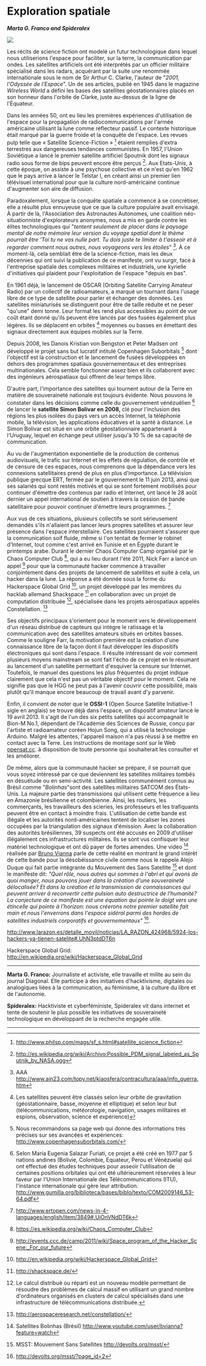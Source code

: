 # Exploration spatiale

***Marta G. Franco and Spideralex***

![](media/satellites.png)

Les récits de science fiction ont modelé un futur technologique dans lequel
nous utiliserions l'espace pour faciliter, sur la terre, la communication par
ondes. Les satellites artificiels ont été interprétés par un officier
militaire spécialisé dans les radars, acquérant par la suite une renommée
internationale sous le nom de Sir Arthur C. Clarke, l'auteur de "*2001,
l'Odyssée de l'Espace*". Un de ses articles, publié en 1945 dans le magazine
*Wireless World* a défini les bases des satellites géostationnaires placés en
son honneur dans l'orbite de Clarke, juste au-dessus de la ligne de
l'Équateur.

Dans les années 50, ont eu lieu les premières expériences d'utilisation de
l'espace pour la propagation de radiocommunications par l'armée américaine
utilisant la lune comme réflecteur passif. Le contexte historique était marqué
par la guerre froide et la conquête de l'espace.  Les revues pulp telle que «
Satellite Science-Fiction » [^1] étaient remplies d'extra terrestres aux
dangereuses tendances communistes. En 1957, l'Union Soviétique a lancé le
premier satellite artificiel Spoutnik dont les signaux radio sous forme de
bips peuvent encore être perçus [^2]. Aux Etats-Unis, à cette époque, on
assiste à une psychose collective et ce n'est qu'en 1962 que le pays arrive à
lancer le Telstar I, en créant ainsi un premier lien télévisuel international
pour que la culture nord-américaine continue d'augmenter son aire de
diffusion.

Paradoxalement, lorsque la conquête spatiale a commencé à se concrétiser, elle
a résulté plus ennuyeuse que ce que la culture populaire avait envisagé. À
partir de là, l'Association des Astronautes Autonomes, une coalition
néo-situationniste d'explorateurs anonymes, nous a mis en garde contre les
élites technologiques qui "*tentent seulement de placer dans le paysage mental
de notre mémoire leur version du voyage spatial dont le thème pourrait être
'Toi tu ne vas nulle part.  Tu dois juste te limiter à t'asseoir et à regarder
comment nous autres, nous voyageons vers les étoiles*" [^3]. À ce moment-là,
cela semblait être de la science-fiction, mais les deux décennies qui ont
suivi la publication de ce manifeste, ont vu surgir, face à l'entreprise
spatiale des complexes militaires et industriels, une kyrielle d'initiatives
qui plaident pour l'exploitation de l'espace "depuis en bas".

En 1961 déjà, le lancement de OSCAR (Orbiting Satellite Carrying Amateur
Radio) par un collectif de radioamateurs, a marqué un tournant dans l'usage
libre de ce type de satellite pour parler et échanger des données. Les
satellites miniaturisés se distinguent pour être de taille réduite et ne peser
"qu'une" demi tonne. Leur format les rend plus accessibles au point de vue
coût étant donné qu'ils peuvent être lancés par des fusées également plus
légères. Ils se déplacent en orbites [^4] moyennes ou basses en émettant des
signaux directement aux équipes mobiles sur la Terre.

Depuis 2008, les Danois Kristian von Bengston et Peter Madsen ont développé le
projet sans but lucratif intitulé Copenhagen Suborbitals [^5] dont l'objectif
est la construction et le lancement de fusées développées en dehors des
programmes spatiaux gouvernementaux et des entreprises multinationales.  Cela
semble fonctionner assez bien et ils collaborent avec des ingénieurs
aérospatiaux qui offrent de leur temps libre.

D'autre part, l'importance des satellites qui tournent autour de la Terre en
matière de souveraineté nationale est toujours évidente. Nous pouvons le
constater dans les décisions comme celle du gouvernement vénézuélien [^6] de
lancer le **satellite Simon Bolivar en 2008,** clé pour l'inclusion des
régions les plus isolées du pays vers un accès Internet, la téléphonie mobile,
la télévision, les applications éducatives et la santé à distance. Le Simon
Bolivar est situé en une orbite géostationnaire appartenant à l'Uruguay,
lequel en échange peut utiliser jusqu'à 10 % de sa capacité de communication.

Au vu de l'augmentation exponentielle de la production de contenus
audiovisuels, le trafic sur Internet et les effets de régulation, de contrôle
et de censure de ces espaces, nous comprenons que la dépendance vers les
connexions satellitaires prend de plus en plus d'importance. La télévision
publique grecque ERT, fermée par le gouvernement le 11 juin 2013, ainsi que
ses salariés qui sont restés motivés et qui se sont fortement mobilisés pour
continuer d'émettre des contenus par radio et Internet, ont lancé le 28 août
dernier un appel international de soutien à travers la cession de bande
satellitaire pour pouvoir continuer d'émettre leurs programmes. [^7]

Aux vus de ces situations, plusieurs collectifs se sont sérieusement demandés
s'ils n'allaient pas lancer leurs propres satellites et assurer leur présence
dans l'espace interstellaire. Ces satellites pourraient s'assurer que la
communication soif fluide, même si l'on tentait de fermer le robinet
d'Internet, tout comme c'est arrivé en Tunisie et en Égypte durant le
printemps arabe. Durant le dernier Chaos Computer Camp organisé par le Chaos
Computer Club [^8], qui a eu lieu durant l'été 2011, Nick Farr a lancé un
appel [^9] pour que la communauté hacker commence à travailler conjointement
dans des projets de lancement de satellites et suite à cela, un hacker dans la
lune. La réponse a été donnée sous la forme du Hackerspace Global Grid [^10],
un projet développé par les membres du hacklab allemand Shackspace [^11] en
collaboration avec un projet de computation distribuée [^12], spécialisée dans
les projets aérospatiaux appelés Constellation. [^13]

Ses objectifs principaux s'orientent pour le moment vers le développement d'un
réseau distribué de capteurs qui intègre le ratissage et la communication avec
des satellites amateurs situés en orbites basses. Comme le souligne Farr, la
motivation première est la création d'une connaissance libre de la façon dont
il faut développer les dispositifs électroniques qui sont dans l'espace. Il
résulte intéressant de voir comment plusieurs moyens mainstream se sont fait
l'écho de ce projet en le résumant au lancement d'un satellite permettant
d'esquiver la censure sur Internet. Toutefois, le manuel des questions les
plus fréquentes du projet indique clairement que cela n'est pas un véritable
objectif pour le moment. Cela ne signifie pas que le HGG ne peut pas à
l'avenir couvrir cette possibilité, mais plutôt qu'il manque encore beaucoup
de travail avant d'y parvenir.

Enfin, il convient de noter que le **OSSI-1** (Open Source Satellite
Initiative-1 sigle en anglais) se trouve déjà dans l'espace, un dispositif
amateur lancé le 19 avril 2013. Il s'agit de l'un des six petits satellites
qui accompagnait le Bion-M No.1, dépendant de l'Académie des Sciences de
Russie, conçu par l'artiste et radioamateur coréen Hojun Song, qui a utilisé
la technologie Arduino. Malgré les attentes, l'appareil maison n'a pas réussi
à se mettre en contact avec la Terre. Les instructions de montage sont sur le
Web [opensat.cc](http://opensat.cc/). à disposition de toute personne qui
souhaiterait les consulter et les améliorer.

De même, alors que la communauté hacker se prépare, il se pourrait que vous
soyez intéressé par ce que deviennent les satellites militaires tombés en
désuétude ou en semi-activité. Les satellites communément connus au Brésil
comme "*Bolinhas*"sont des satellites militaires SATCOM des États-Unis. La
majeure partie des transmissions qui utilisent cette fréquence a lieu en
Amazonie brésilienne et colombienne. Ainsi, les routiers, les commerçants, les
travailleurs des scieries, les professeurs et les trafiquants peuvent être en
contact à moindre frais.  L'utilisation de cette bande est illégale et les
autorités nord-américaines tentent de localiser les zones occupées par la
triangulation des signaux d'émission. Avec la collaboration des autorités
brésiliennes, 39 suspects ont été accusés en 2009 d'utiliser illégalement ces
infrastructures militaires. Ils se sont vus confisquer leur matériel
technologique et ont dû payer de fortes amendes. Une vidéo [^14] réalisée par
[Bruno
V](http://www.youtube.com/user/bvianna?feature=watch)[ianna](http://www.youtube.com/user/bvianna?feature=watch)
parle de cette réalité en montrant le grand intérêt de cette bande pour la
désobéissance civile comme nous le rappele Alejo Duque qui fait partie
intégrante du Mouvement des Sans Satellite [^15] et dont le manifeste dit:
*"Quel rôle, nous autres qui sommes à l'abri et qui avons de quoi manger, nous
pouvons jouer dans la création d'une souveraineté délocalisée? Et dans la
création et la transmission de connaissances qui peuvent arriver à reconvertir
cette pulsion auto destructrice de l'humanité? La conjecture de ce manifeste
est une équation qui pointe le doigt vers une étincelle qui pointe à
l'horizon: nous créerons notre premier satellite fait main et nous l'enverrons
dans l'espace sidéral parmi des hordes de satellites industriels corporatifs
et gouvernementaux"* [^16].

http://www.larazon.es/detalle_movil/noticias/LA_RAZON_424968/5924-los-hackers-ya-tienen-satelite#.UhN3ptdDT6n

Hackerspace Global Grid: http://en.wikipedia.org/wiki/Hackerspace_Global_Grid

------------------------------------------------------------------------

**Marta G. Franco:** Journaliste et activiste, elle travaille et milite au
sein du journal Diagonal. Elle participe à des initiatives d'hacktivisme,
digitales ou analogiques liées à la communication, au féminisme, à la culture
du libre et de l'autonomie.

**Spideralex:** Hacktiviste et cyberféministe, Spideralex vit dans internet et
tente de soutenir le plus possible les initiatives de souveraineté
technologique en développant de la recherche engagée utile.

------------------------------------------------------------------------

[^1]: http://www.philsp.com/mags/sf_s.html#satellite_science_fiction

[^2]: http://es.wikipedia.org/wiki/Archivo:Possible_PDM_signal_labeled_as_Sputnik_by_NASA.ogg

[^3]: AAA http://www.ain23.com/topy.net/kiaosfera/contracultura/aaa/info_guerra.htm

[^4]: Les satellites peuvent être classés selon leur orbite de gravitation (géostationnaire, basse, moyenne et elliptique) et selon leur but (télécommunications, météorologie, navigation, usages militaires et espions, observation, science et expérience)

[^5]: Nous recommandons sa page web qui donne des informations très précises sur ses avancées et expériences: http://www.copenhagensuborbitals.com/

[^6]: Selon María Eugenia Salazar Furiati, ce projet a été créé en 1977 par 5 nations andines (Bolivie, Colombie, Equateur, Perou et Vénézuela) qui ont effectué des études techniques pour asseoir l'utilisation de certaines positions orbitales qui ont été ultérieurement réservées à leur faveur par l'Union Internationale des Télécommunications (ITU), l'instance internationale qui gère leur attribution. http://www.gumilla.org/biblioteca/bases/biblo/texto/COM2009146_53-64.pdf

[^7]: http://www.ertopen.com/news-in-4-languages/english/item/3849#.UiOnVNdDT6k

[^8]: https://es.wikipedia.org/wiki/Chaos_Computer_Club

[^9]: http://events.ccc.de/camp/2011/wiki/Space_program_of_the_Hacker_Scene:_For_our_future

[^10]: http://en.wikipedia.org/wiki/Hackerspace_Global_Grid

[^11]: http://shackspace.de/

[^12]: Le calcul distribué ou réparti est un nouveau modèle permettant de résoudre des problèmes de calcul massif en utilisant un grand nombre d'ordinateurs organisés en clusters de calcul spécialisés dans une infrastructure de télécommunications distribuée.

[^13]: http://aerospaceresearch.net/constellation/

[^14]: Satellites Bolinhas (Brésil) http://www.youtube.com/user/bvianna?feature=watch

[^15]: MSST: Mouvement Sans Satellites http://devolts.org/msst/

[^16]: http://devolts.org/msst/?page_id=2
